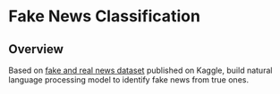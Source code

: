 # Fake News Classification

## Overview
Based on [fake and real news dataset](https://www.kaggle.com/clmentbisaillon/fake-and-real-news-dataset?select=Fake.csv) published on Kaggle, build natural language processing model to identify fake news from true ones. 
